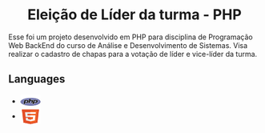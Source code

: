 <h1 align="center">Eleição de Líder da turma - PHP</h1>
Esse foi um projeto desenvolvido em PHP para disciplina de Programação Web BackEnd do curso de Análise e Desenvolvimento de Sistemas. Visa realizar o cadastro de chapas para a votação de líder e vice-líder da turma.

## Languages
- <img align="center" alt="HTML" height="30" width="40" src="https://raw.githubusercontent.com/devicons/devicon/master/icons/php/php-original.svg">
- <img align="center" alt="HTML" height="30" width="40" src="https://raw.githubusercontent.com/devicons/devicon/master/icons/html5/html5-original.svg">
